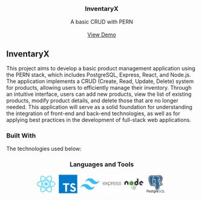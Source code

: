 <!-- Improved compatibility of back to top link: See: https://github.com/othneildrew/Best-README-Template/pull/73 -->
<a name="readme-top"></a>

<!-- PROJECT LOGO -->
<br />
<div align="center">

  <h3 align="center">InventaryX</h3>

  <p align="center">
    A basic CRUD with PERN
    <br />
    <br />
    <a href="https://inventary-x-frontend.vercel.app">View Demo</a>
  </p>
</div>

<!-- ABOUT THE PROJECT -->
## InventaryX

This project aims to develop a basic product management application using the PERN stack, which includes PostgreSQL, Express, React, and Node.js. The application implements a CRUD (Create, Read, Update, Delete) system for products, allowing users to efficiently manage their inventory. Through an intuitive interface, users can add new products, view the list of existing products, modify product details, and delete those that are no longer needed. This application will serve as a solid foundation for understanding the integration of front-end and back-end technologies, as well as for applying best practices in the development of full-stack web applications.

### Built With

The technologies used below:

<div align="center">
    <h3>Languages and Tools</h3>
    <div>
        <img src="https://github.com/devicons/devicon/blob/master/icons/react/react-original.svg" alt="iconTech" width="50" height="50">&nbsp;
        <img src="https://github.com/devicons/devicon/blob/master/icons/typescript/typescript-original.svg" alt="iconTech" width="50" height="50">&nbsp;
        <img src="https://github.com/devicons/devicon/blob/master/icons/tailwindcss/tailwindcss-original.svg" alt="iconTech" width="50" height="50">&nbsp;
        <img src="https://github.com/devicons/devicon/blob/master/icons/express/express-original-wordmark.svg" alt="iconTech" width="50" height="50">&nbsp;
        <img src="https://github.com/devicons/devicon/blob/master/icons/nodejs/nodejs-original-wordmark.svg" alt="iconTech" width="50" height="50">&nbsp;
        <img src="https://github.com/devicons/devicon/blob/master/icons/postgresql/postgresql-original-wordmark.svg" alt="iconTech" width="50" height="50">&nbsp;
    </div>
</div>

